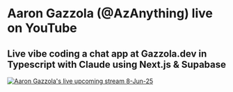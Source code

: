 # Aaron Gazzola (@AzAnything) live on YouTube
## Live vibe coding a chat app at Gazzola.dev in Typescript with Claude using Next.js & Supabase
[![Aaron Gazzola's live upcoming stream 8-Jun-25](https://github.com/user-attachments/assets/dc23efc9-2638-4535-8aed-991d8d1fd5b5)](https://youtube.com/live/uis-viOBXVE)
